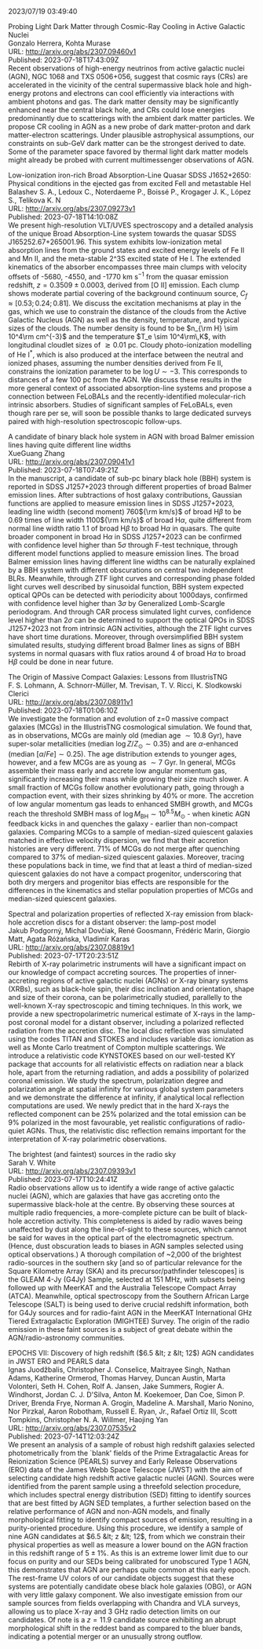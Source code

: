 2023/07/19 03:49:40  

Probing Light Dark Matter through Cosmic-Ray Cooling in Active Galactic
  Nuclei  
Gonzalo Herrera, Kohta Murase  
URL: http://arxiv.org/abs/2307.09460v1  
Published: 2023-07-18T17:43:09Z  
  Recent observations of high-energy neutrinos from active galactic nuclei (AGN), NGC 1068 and TXS 0506+056, suggest that cosmic rays (CRs) are accelerated in the vicinity of the central supermassive black hole and high-energy protons and electrons can cool efficiently via interactions with ambient photons and gas. The dark matter density may be significantly enhanced near the central black hole, and CRs could lose energies predominantly due to scatterings with the ambient dark matter particles. We propose CR cooling in AGN as a new probe of dark matter-proton and dark matter-electron scatterings. Under plausible astrophysical assumptions, our constraints on sub-GeV dark matter can be the strongest derived to date. Some of the parameter space favored by thermal light dark matter models might already be probed with current multimessenger observations of AGN.   

Low-ionization iron-rich Broad Absorption-Line Quasar SDSS J1652+2650:
  Physical conditions in the ejected gas from excited FeII and metastable HeI  
Balashev S. A., Ledoux C., Noterdaeme P., Boissé P., Krogager J. K., López S., Telikova K. N  
URL: http://arxiv.org/abs/2307.09273v1  
Published: 2023-07-18T14:10:08Z  
  We present high-resolution VLT/UVES spectroscopy and a detailed analysis of the unique Broad Absorption-Line system towards the quasar SDSS J165252.67+265001.96. This system exhibits low-ionization metal absorption lines from the ground states and excited energy levels of Fe II and Mn II, and the meta-stable 2^3S excited state of He I. The extended kinematics of the absorber encompasses three main clumps with velocity offsets of -5680, -4550, and -1770 km s$^{-1}$ from the quasar emission redshift, $z=0.3509\pm0.0003$, derived from [O II] emission. Each clump shows moderate partial covering of the background continuum source, $C_f \approx [0.53; 0.24; 0.81]$. We discuss the excitation mechanisms at play in the gas, which we use to constrain the distance of the clouds from the Active Galactic Nucleus (AGN) as well as the density, temperature, and typical sizes of the clouds. The number density is found to be $n_{\rm H} \sim 10^4\rm cm^{-3}$ and the temperature $T_e \sim 10^4\rm\,K$, with longitudinal cloudlet sizes of $\gtrsim0.01$ pc. Cloudy photo-ionization modelling of He I$^{*}$, which is also produced at the interface between the neutral and ionized phases, assuming the number densities derived from Fe II, constrains the ionization parameter to be $\log U \sim -3$. This corresponds to distances of a few 100 pc from the AGN. We discuss these results in the more general context of associated absorption-line systems and propose a connection between FeLoBALs and the recently-identified molecular-rich intrinsic absorbers. Studies of significant samples of FeLoBALs, even though rare per se, will soon be possible thanks to large dedicated surveys paired with high-resolution spectroscopic follow-ups.   

A candidate of binary black hole system in AGN with broad Balmer
  emission lines having quite different line widths  
XueGuang Zhang  
URL: http://arxiv.org/abs/2307.09041v1  
Published: 2023-07-18T07:49:21Z  
  In the manuscript, a candidate of sub-pc binary black hole (BBH) system is reported in SDSS J1257+2023 through different properties of broad Balmer emission lines. After subtractions of host galaxy contributions, Gaussian functions are applied to measure emission lines in SDSS J1257+2023, leading line width (second moment) 760${\rm km/s}$ of broad H$\beta$ to be 0.69 times of line width 1100${\rm km/s}$ of broad H$\alpha$, quite different from normal line width ratio 1.1 of broad H$\beta$ to broad H$\alpha$ in quasars. The quite broader component in broad H$\alpha$ in SDSS J1257+2023 can be confirmed with confidence level higher than $5\sigma$ through F-test technique, through different model functions applied to measure emission lines. The broad Balmer emission lines having different line widths can be naturally explained by a BBH system with different obscurations on central two independent BLRs. Meanwhile, through ZTF light curves and corresponding phase folded light curves well described by sinusoidal function, BBH system expected optical QPOs can be detected with periodicity about 1000days, confirmed with confidence level higher than $3\sigma$ by Generalized Lomb-Scargle periodogram. And through CAR process simulated light curves, confidence level higher than $2\sigma$ can be determined to support the optical QPOs in SDSS J1257+2023 not from intrinsic AGN activities, although the ZTF light curves have short time durations. Moreover, through oversimplified BBH system simulated results, studying different broad Balmer lines as signs of BBH systems in normal quasars with flux ratios around 4 of broad H$\alpha$ to broad H$\beta$ could be done in near future.   

The Origin of Massive Compact Galaxies: Lessons from IllustrisTNG  
F. S. Lohmann, A. Schnorr-Müller, M. Trevisan, T. V. Ricci, K. Slodkowski Clerici  
URL: http://arxiv.org/abs/2307.08911v1  
Published: 2023-07-18T01:06:10Z  
  We investigate the formation and evolution of z=0 massive compact galaxies (MCGs) in the IllustrisTNG cosmological simulation. We found that, as in observations, MCGs are mainly old (median age $\sim 10.8$ Gyr), have super-solar metallicities (median $\log Z/Z_{\odot}\sim0.35$) and are $\alpha$-enhanced (median $[\alpha/Fe]\sim0.25$). The age distribution extends to younger ages, however, and a few MCGs are as young as $\sim7$ Gyr. In general, MCGs assemble their mass early and accrete low angular momentum gas, significantly increasing their mass while growing their size much slower. A small fraction of MCGs follow another evolutionary path, going through a compaction event, with their sizes shrinking by 40% or more. The accretion of low angular momentum gas leads to enhanced SMBH growth, and MCGs reach the threshold SMBH mass of $\log M_\mathrm{BH}\sim10^{8.5} M_\odot$ - when kinetic AGN feedback kicks in and quenches the galaxy - earlier than non-compact galaxies. Comparing MCGs to a sample of median-sized quiescent galaxies matched in effective velocity dispersion, we find that their accretion histories are very different. 71% of MCGs do not merge after quenching compared to 37% of median-sized quiescent galaxies. Moreover, tracing these populations back in time, we find that at least a third of median-sized quiescent galaxies do not have a compact progenitor, underscoring that both dry mergers and progenitor bias effects are responsible for the differences in the kinematics and stellar population properties of MCGs and median-sized quiescent galaxies.   

Spectral and polarization properties of reflected X-ray emission from
  black-hole accretion discs for a distant observer: the lamp-post model  
Jakub Podgorný, Michal Dovčiak, René Goosmann, Frédéric Marin, Giorgio Matt, Agata Różańska, Vladimír Karas  
URL: http://arxiv.org/abs/2307.08819v1  
Published: 2023-07-17T20:23:51Z  
  Rebirth of X-ray polarimetric instruments will have a significant impact on our knowledge of compact accreting sources. The properties of inner-accreting regions of active galactic nuclei (AGNs) or X-ray binary systems (XRBs), such as black-hole spin, their disc inclination and orientation, shape and size of their corona, can be polarimetrically studied, parallelly to the well-known X-ray spectroscopic and timing techniques. In this work, we provide a new spectropolarimetric numerical estimate of X-rays in the lamp-post coronal model for a distant observer, including a polarized reflected radiation from the accretion disc. The local disc reflection was simulated using the codes TITAN and STOKES and includes variable disc ionization as well as Monte Carlo treatment of Compton multiple scatterings. We introduce a relativistic code KYNSTOKES based on our well-tested KY package that accounts for all relativistic effects on radiation near a black hole, apart from the returning radiation, and adds a possibility of polarized coronal emission. We study the spectrum, polarization degree and polarization angle at spatial infinity for various global system parameters and we demonstrate the difference at infinity, if analytical local reflection computations are used. We newly predict that in the hard X-rays the reflected component can be 25% polarized and the total emission can be 9% polarized in the most favourable, yet realistic configurations of radio-quiet AGNs. Thus, the relativistic disc reflection remains important for the interpretation of X-ray polarimetric observations.   

The brightest (and faintest) sources in the radio sky  
Sarah V. White  
URL: http://arxiv.org/abs/2307.09393v1  
Published: 2023-07-17T10:24:41Z  
  Radio observations allow us to identify a wide range of active galactic nuclei (AGN), which are galaxies that have gas accreting onto the supermassive black-hole at the centre. By observing these sources at multiple radio frequencies, a more-complete picture can be built of black-hole accretion activity. This completeness is aided by radio waves being unaffected by dust along the line-of-sight to these sources, which cannot be said for waves in the optical part of the electromagnetic spectrum. (Hence, dust obscuration leads to biases in AGN samples selected using optical observations.) A thorough compilation of ~2,000 of the brightest radio-sources in the southern sky [and so of particular relevance for the Square Kilometre Array (SKA) and its precursor/pathfinder telescopes] is the GLEAM 4-Jy (G4Jy) Sample, selected at 151 MHz, with subsets being followed up with MeerKAT and the Australia Telescope Compact Array (ATCA). Meanwhile, optical spectroscopy from the Southern African Large Telescope (SALT) is being used to derive crucial redshift information, both for G4Jy sources and for radio-faint AGN in the MeerKAT International GHz Tiered Extragalactic Exploration (MIGHTEE) Survey. The origin of the radio emission in these faint sources is a subject of great debate within the AGN/radio-astronomy communities.   

EPOCHS VII: Discovery of high redshift ($6.5 &lt; z &lt; 12$) AGN candidates
  in JWST ERO and PEARLS data  
Ignas Juodžbalis, Christopher J. Conselice, Maitrayee Singh, Nathan Adams, Katherine Ormerod, Thomas Harvey, Duncan Austin, Marta Volonteri, Seth H. Cohen, Rolf A. Jansen, Jake Summers, Rogier A. Windhorst, Jordan C. J. D'Silva, Anton M. Koekemoer, Dan Coe, Simon P. Driver, Brenda Frye, Norman A. Grogin, Madeline A. Marshall, Mario Nonino, Nor Pirzkal, Aaron Robotham, Russell E. Ryan, Jr., Rafael Ortiz III, Scott Tompkins, Christopher N. A. Willmer, Haojing Yan  
URL: http://arxiv.org/abs/2307.07535v2  
Published: 2023-07-14T12:03:24Z  
  We present an analysis of a sample of robust high redshift galaxies selected photometrically from the `blank' fields of the Prime Extragalactic Areas for Reionization Science (PEARLS) survey and Early Release Observations (ERO) data of the James Webb Space Telescope (JWST) with the aim of selecting candidate high redshift active galactic nuclei (AGN). Sources were identified from the parent sample using a threefold selection procedure, which includes spectral energy distribution (SED) fitting to identify sources that are best fitted by AGN SED templates, a further selection based on the relative performance of AGN and non-AGN models, and finally morphological fitting to identify compact sources of emission, resulting in a purity-oriented procedure. Using this procedure, we identify a sample of nine AGN candidates at $6.5 &lt; z &lt; 12$, from which we constrain their physical properties as well as measure a lower bound on the AGN fraction in this redshift range of $5 \pm 1$\%. As this is an extreme lower limit due to our focus on purity and our SEDs being calibrated for unobscured Type 1 AGN, this demonstrates that AGN are perhaps quite common at this early epoch. The rest-frame UV colors of our candidate objects suggest that these systems are potentially candidate obese black hole galaxies (OBG), or AGN with very little galaxy component. We also investigate emission from our sample sources from fields overlapping with Chandra and VLA surveys, allowing us to place X-ray and 3 GHz radio detection limits on our candidates. Of note is a $z = 11.9$ candidate source exhibiting an abrupt morphological shift in the reddest band as compared to the bluer bands, indicating a potential merger or an unusually strong outflow.   

